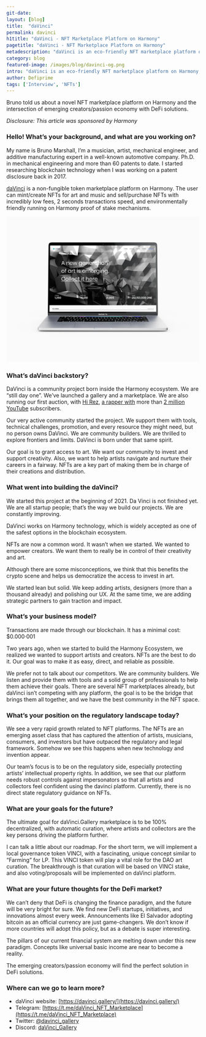 ```yaml
---
git-date:
layout: [blog]
title:  "daVinci"
permalink: davinci
h1title: "daVinci - NFT Marketplace Platform on Harmony"
pagetitle: "daVinci - NFT Marketplace Platform on Harmony"
metadescription: "daVinci is an eco-friendly NFT marketplace platform on Harmony, where the user can create NFT with 2 seconds finality"
category: blog
featured-image: /images/blog/davinci-og.png
intro: "daVinci is an eco-friendly NFT marketplace platform on Harmony, where the user can create NFT with 2 seconds finality"
author: Defiprime
tags: ['Interview', 'NFTs']
---
```

Bruno told us about a novel NFT marketplace platform on Harmony and the intersection of emerging creators/passion economy with DeFi solutions.


_Disclosure: This article was sponsored by Harmony_

### Hello! What’s your background, and what are you working on?

My name is Bruno Marshall, I’m a musician, artist, mechanical engineer, and additive manufacturing expert in a well-known automotive company. Ph.D. in mechanical engineering and more than 60 patents to date. I started researching blockchain technology when I was working on a patent disclosure back in 2017.

[daVinci](https://davinci.gallery/) is a non-fungible token marketplace platform on Harmony. The user can mint/create NFTs for art and music and sell/purchase NFTs with incredibly low fees,  2 seconds transactions speed, and environmentally friendly running on Harmony proof of stake mechanisms.


![](/images/blog/davinci-image1.webp)



### What’s daVinci backstory?

DaVinci is a community project born inside the Harmony ecosystem. We are “still day one”. We’ve launched a gallery and a marketplace. We are also running our first auction, with [Hi Rez](https://twitter.com/hireztherapper), [a rapper with](https://onlyforthefans.com/pages/whos-hi-rez) more than [2 million YouTube](https://www.youtube.com/channel/UCGWIVzhbhwAqYC6osa_DY0w) subscribers.

Our very active community started the project. We support them with tools, technical challenges, promotion, and every resource they might need, but no person owns DaVinci. We are community builders. We are thrilled to explore frontiers and limits. DaVinci is born under that same spirit.

Our goal is to grant access to art. We want our community to invest and support creativity. Also, we want to help artists navigate and nurture their careers in a fairway. NFTs are a key part of making them be in charge of their creations and distribution.


### What went into building the daVinci?

We started this project at the beginning of 2021. Da Vinci is not finished yet. We are all startup people; that’s the way we build our projects. We are constantly improving.

DaVinci works on Harmony technology, which is widely accepted as one of the safest options in the blockchain ecosystem.

NFTs are now a common word. It wasn’t when we started. We wanted to empower creators. We want them to really be in control of their creativity and art.

Although there are some misconceptions, we think that this benefits the crypto scene and helps us democratize the access to invest in art.

We started lean but solid. We keep adding artists, designers (more than a thousand already) and polishing our UX. At the same time, we are adding strategic partners to gain traction and impact.


### What’s your business model?

Transactions are made through our blockchain. It has a minimal cost: $0.000·001

Two years ago, when we started to build the Harmony Ecosystem, we realized we wanted to support artists and creators. NFTs are the best to do it. Our goal was to make it as easy, direct, and reliable as possible.

We prefer not to talk about our competitors. We are community builders. We listen and provide them with tools and a solid group of professionals to help them achieve their goals. There are several NFT marketplaces already, but daVinci isn’t competing with any platform, the goal is to be the bridge that brings them all together, and we have the best community in the NFT space.


### What’s your position on the regulatory landscape today?

We see a very rapid growth related to NFT platforms. The NFTs are an emerging asset class that has captured the attention of artists, musicians, consumers, and investors but have outpaced the regulatory and legal framework. Somehow we see this happens when new technology and invention appear.


Our team’s focus is to be on the regulatory side, especially protecting artists’ intellectual property rights. In addition, we see that our platform needs robust controls against impersonators so that all artists and collectors feel confident using the davinci platform. Currently, there is no direct state regulatory guidance on NFTs.


### What are your goals for the future?

The ultimate goal for daVinci.Gallery marketplace is to be 100% decentralized, with automatic curation, where artists and collectors are the key persons driving the platform further.

I can talk a little about our roadmap. For the short term, we will implement a local governance token VINCI, with a fascinating, unique concept similar to “Farming” for LP.
This VINCI token will play a vital role for the DAO art curation. The breakthrough is that curation will be based on VINCI stake, and also ​voting/proposals will be implemented on daVinci platform.


### What are your future thoughts for the DeFi market?

We can’t deny that DeFi is changing the finance paradigm, and the future will be very bright for sure. We find new DeFi startups, initiatives, and innovations almost every week. Announcements like El Salvador adopting bitcoin as an official currency are just game-changers. We don’t know if more countries will adopt this policy, but as a debate is super interesting.

The pillars of our current financial system are melting down under this new paradigm. Concepts like universal basic income are near to become a reality.

The emerging creators/passion economy will find the perfect solution in DeFi solutions.


### Where can we go to learn more?

- daVinci website: [https://davinci.gallery/](https://davinci.gallery/)
- Telegram: [https://t.me/daVinci_NFT_Marketplace](https://t.me/daVinci_NFT_Marketplace)
- Twitter: [@davinci_gallery](https://twitter.com/davinci_gallery)
- Discord: [daVinci_Gallery](https://discord.gg/kHQ96DG7)
